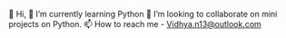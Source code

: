 👋 Hi, 
🌱 I’m currently learning Python
💞️ I’m looking to collaborate on mini projects on Python.
📫 How to reach me - Vidhya.n13@outlook.com


